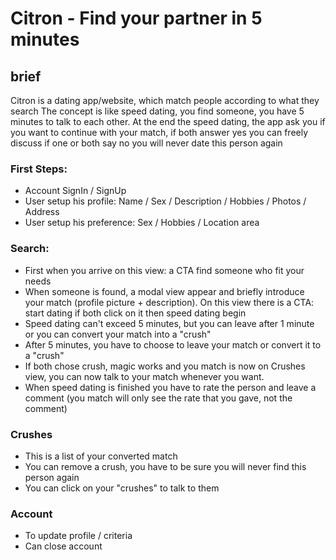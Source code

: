 # Citron - Find your partner in 5 minutes

## brief

Citron is a dating app/website, which match people according to what they search
The concept is like speed dating, you find someone, you have 5 minutes to talk to each other.
At the end the speed dating, the app ask you if you want to continue with your match, if both answer yes
you can freely discuss if one or both say no you will never date this person again

### First Steps:

- Account SignIn / SignUp 
- User setup his profile: Name / Sex / Description / Hobbies / Photos / Address
- User setup his preference: Sex / Hobbies / Location area 

### Search:

- First when you arrive on this view: a CTA find someone who fit your needs
- When someone is found, a modal view appear and briefly introduce your match (profile picture + description).
On this view there is a CTA: start dating if both click on it then speed dating begin
- Speed dating can't exceed 5 minutes, but you can leave after 1 minute or you can convert your match into a "crush" 
- After 5 minutes, you have to choose to leave your match or convert it to a "crush"
- If both chose crush, magic works and you match is now on Crushes view, you can now talk to your match whenever you want.
- When speed dating is finished you have to rate the person and leave a comment (you match will only see the rate that you gave, not the comment)

### Crushes

- This is a list of your converted match
- You can remove a crush, you have to be sure you will never find this person again
- You can click on your "crushes" to talk to them


### Account

- To update profile / criteria
- Can close account





